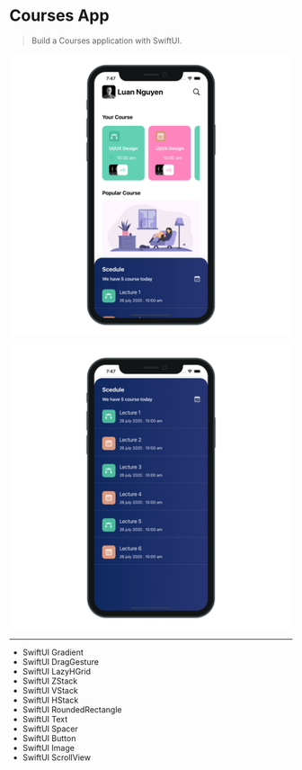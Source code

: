 # Courses App

> Build a Courses application with SwiftUI.

![Courses App 1](./CoursesApp_1.png "Courses App 1")

![Courses App 2](./CoursesApp_2.png "Courses App 2")

---

- SwiftUI Gradient
- SwiftUI DragGesture
- SwiftUI LazyHGrid
- SwiftUI ZStack
- SwiftUI VStack
- SwiftUI HStack
- SwiftUI RoundedRectangle
- SwiftUI Text
- SwiftUI Spacer
- SwiftUI Button
- SwiftUI Image
- SwiftUI ScrollView
